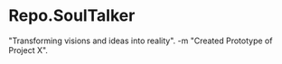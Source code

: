 # Repo.SoulTalker
"Transforming visions and ideas into reality". -m
"Created Prototype of Project X".
